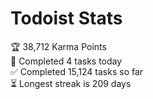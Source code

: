 
# Todoist Stats

<!-- TODO-IST:START -->
🏆  38,712 Karma Points           
🌸  Completed 4 tasks today           
✅  Completed 15,124 tasks so far           
⏳  Longest streak is 209 days
<!-- TODO-IST:END -->
